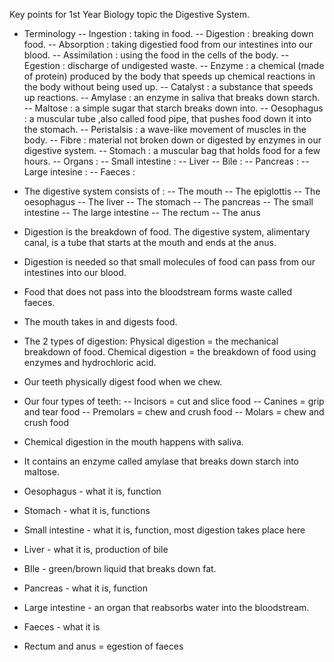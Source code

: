 Key points for 1st Year Biology topic the Digestive System.

- Terminology
-- Ingestion : taking in food.
-- Digestion : breaking down food.
-- Absorption : taking digestied food from our intestines into our blood.
-- Assimilation : using the food in the cells of the body.
-- Egestion : discharge of undigested waste.
-- Enzyme : a chemical (made of protein) produced by the body that speeds up chemical reactions in the body without being used up.
-- Catalyst : a substance that speeds up reactions.
-- Amylase : an enzyme in saliva that breaks down starch.
-- Maltose : a simple sugar that starch breaks down into.
-- Oesophagus : a muscular tube ,also called food pipe, that pushes food down it into the stomach.
-- Peristalsis : a wave-like movement of muscles in the body.
-- Fibre : material not broken down or digested by enzymes in our digestive system.
-- Stomach : a muscular bag that holds food for a few hours.
-- Organs : 
-- Small intestine : 
-- Liver 
-- Bile : 
-- Pancreas : 
-- Large intesine : 
-- Faeces : 

- The digestive system consists of :
-- The mouth
-- The epiglottis
-- The oesophagus
-- The liver
-- The stomach
-- The pancreas
-- The small intestine
-- The large intestine
-- The rectum
-- The anus
- Digestion is the breakdown of food. The digestive system, alimentary canal, is a tube that starts at the mouth and ends at the anus.
- Digestion is needed so that small molecules of food can pass from our intestines into our blood.
- Food that does not pass into the bloodstream forms waste called faeces.
- The mouth takes in and digests food. 
- The 2 types of digestion: 
Physical digestion = the mechanical breakdown of food.
Chemical digestion = the breakdown of food using enzymes and hydrochloric acid.
- Our teeth physically digest food when we chew.
- Our four types of teeth:
-- Incisors = cut and slice food
-- Canines = grip and tear food
-- Premolars = chew and crush food
-- Molars = chew and crush food
- Chemical digestion in the mouth happens with saliva.
- It contains an enzyme called amylase that breaks down starch into maltose.
- Oesophagus - what it is, function
- Stomach - what it is, functions
- Small intestine - what it is, function, most digestion takes place here
- Liver - what it is, production of bile
- BIle - green/brown liquid that breaks down fat.
- Pancreas - what it is, function
- Large intestine - an organ that reabsorbs water into the bloodstream.
- Faeces - what it is
- Rectum and anus = egestion of faeces
